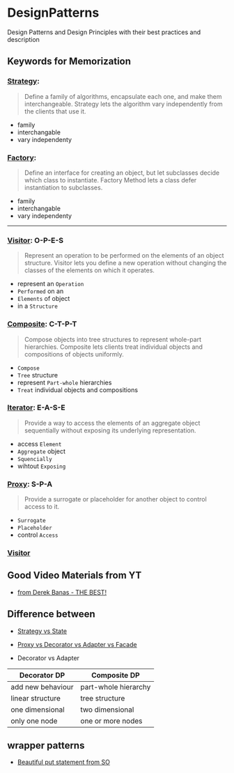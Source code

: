 # DesignPatterns
Design Patterns and Design Principles with their best practices and description

## Keywords for Memorization
### [Strategy](https://sourcemaking.com/design_patterns/strategy):
> Define a family of algorithms, encapsulate each one, and make them interchangeable. Strategy lets the algorithm vary independently from the clients that use it.
- family
- interchangable
- vary independenty

### [Factory](https://sourcemaking.com/design_patterns/factory_method):
> Define an interface for creating an object, but let subclasses decide which class to instantiate. Factory Method lets a class defer instantiation to subclasses.
- family
- interchangable
- vary independenty

----

### [Visitor](https://sourcemaking.com/design_patterns/visitor): O-P-E-S
> Represent an operation to be performed on the elements of an object structure. Visitor lets you define a new operation without changing the classes of the elements on which it operates.
- represent an `Operation`
- `Performed` on an 
- `Elements` of object 
- in a `Structure`

### [Composite](https://sourcemaking.com/design_patterns/composite): C-T-P-T
> Compose objects into tree structures to represent whole-part hierarchies. Composite lets clients treat individual objects and compositions of objects uniformly.
- `Compose` 
- `Tree` structure
- represent `Part-whole` hierarchies
- `Treat` individual objects and compositions

### [Iterator](https://sourcemaking.com/design_patterns/iterator): E-A-S-E
> Provide a way to access the elements of an aggregate object sequentially without exposing its underlying representation.
- access `Element`
- `Aggregate` object
- `Squencially`
- wihtout `Exposing`

### [Proxy](https://sourcemaking.com/design_patterns/proxy): S-P-A
> Provide a surrogate or placeholder for another object to control access to it.
- `Surrogate`
- `Placeholder`
- control `Access`


### [Visitor]()

## Good Video Materials from YT
- [from Derek Banas - THE BEST!](https://www.youtube.com/watch?v=vNHpsC5ng_E&list=PLF206E906175C7E07)


## Difference between
- [Strategy vs State](https://www.javabrahman.com/design-patterns/strategy-design-pattern-versus-state-design-pattern-analysis/)

- [Proxy vs Decorator vs Adapter vs Facade](https://stackoverflow.com/questions/350404/how-do-the-proxy-decorator-adapter-and-bridge-patterns-differ)

- Decorator vs Adapter

|Decorator DP|Composite DP|
|----|----|
|add new behaviour|part-whole hierarchy|
|linear structure|tree structure|
|one dimensional|two dimensional|
|only one node|one or more nodes|


## wrapper patterns
- [Beautiful put statement from SO](https://stackoverflow.com/a/53344777/6021740)

